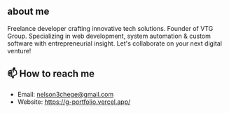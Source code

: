 ## about me

Freelance developer crafting innovative tech solutions. Founder of VTG Group. Specializing in web development, system automation & custom software with entrepreneurial insight. Let's collaborate on your next digital venture!

## 📫 How to reach me

- Email:  nelson3chege@gmail.com
- Website:  https://g-portfolio.vercel.app/

<!---
nelsonchege/nelsonchege is a ✨ special ✨ repository because its `README.md` (this file) appears on your GitHub profile.
You can click the Preview link to take a look at your changes.
--->
